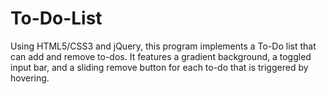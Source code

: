 # To-Do-List

Using HTML5/CSS3 and jQuery, this program implements a To-Do list that can add and remove to-dos. 
It features a gradient background, a toggled input bar, and a sliding remove button for each to-do that is triggered by hovering.
